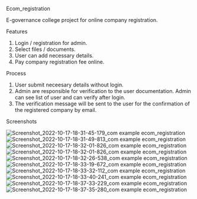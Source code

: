 Ecom_registration

E-governance college project for online company registration. 

Features

1. Login / registration for admin.
2. Select files / documents.
3. User can add necessary details.
4. Pay company registration fee online.


Process

1. User submit neceesary details without login.
2. Admin  are responsible for verification to the user documentation. Admin can see list of user and can verify after login. 
3. The verification message will be sent to the user for the confirmation of the registered company by email.

Screenshots


![Screenshot_2022-10-17-18-31-45-179_com example ecom_registration](https://user-images.githubusercontent.com/53189504/196182633-c0cb5155-beb1-48dc-b9fa-3e21572cc5c5.jpg)
![Screenshot_2022-10-17-18-31-49-813_com example ecom_registration](https://user-images.githubusercontent.com/53189504/196182644-3628500b-97fe-457f-afa0-e6e017c5db60.jpg)
![Screenshot_2022-10-17-18-32-01-826_com example ecom_registration](https://user-images.githubusercontent.com/53189504/196182662-da5c7a63-84a3-45cf-a440-ef7d4a9d9bd8.jpg)
![Screenshot_2022-10-17-18-32-01-826_com example ecom_registration](https://user-images.githubusercontent.com/53189504/196182944-114eed1f-e98c-4191-b60f-9573264f28f4.jpg)
![Screenshot_2022-10-17-18-32-26-538_com example ecom_registration](https://user-images.githubusercontent.com/53189504/196182997-6295d612-6178-4698-8bc3-ce43c341dd72.jpg)
![Screenshot_2022-10-17-18-33-19-672_com example ecom_registration](https://user-images.githubusercontent.com/53189504/196183005-9d9c8b9e-21fb-4df6-bf69-34a545a31940.jpg)
 ![Screenshot_2022-10-17-18-33-32-112_com example ecom_registration](https://user-images.githubusercontent.com/53189504/196183040-edb183e1-4276-4975-8d84-412dec8cae60.jpg)
![Screenshot_2022-10-17-18-33-40-241_com example ecom_registration](https://user-images.githubusercontent.com/53189504/196183050-257c8867-c886-4022-b3cf-62138a80b527.jpg)
![Screenshot_2022-10-17-18-37-33-229_com example ecom_registration](https://user-images.githubusercontent.com/53189504/196183057-c916096c-8747-4260-9289-3b8d0f30f87a.jpg)
![Screenshot_2022-10-17-18-37-35-280_com example ecom_registration](https://user-images.githubusercontent.com/53189504/196183078-1191f5d7-8d0a-4bfd-bc5c-22b3d949dbe7.jpg)
